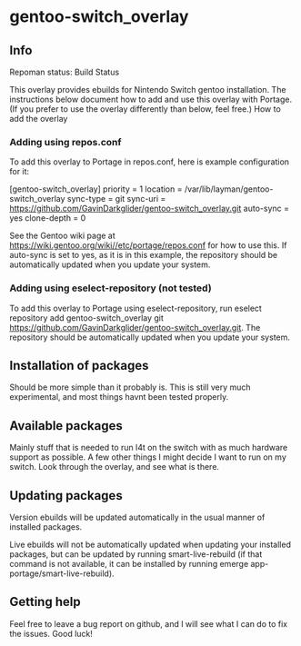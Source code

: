 # gentoo-switch_overlay

## Info

Repoman status: Build Status

This overlay provides ebuilds for Nintendo Switch gentoo installation. The instructions below document how to add and use this overlay with Portage. (If you prefer to use the overlay differently than below, feel free.)
How to add the overlay

### Adding using repos.conf

To add this overlay to Portage in repos.conf, here is example configuration for it:

[gentoo-switch_overlay]
priority = 1
location = /var/lib/layman/gentoo-switch_overlay
sync-type = git
sync-uri = https://github.com/GavinDarkglider/gentoo-switch_overlay.git
auto-sync = yes
clone-depth = 0

See the Gentoo wiki page at https://wiki.gentoo.org/wiki//etc/portage/repos.conf for how to use this. If auto-sync is set to yes, as it is in this example, the repository should be automatically updated when you update your system.

### Adding using eselect-repository (not tested)

To add this overlay to Portage using eselect-repository, run eselect repository add gentoo-switch_overlay git https://github.com/GavinDarkglider/gentoo-switch_overlay.git. The repository should be automatically updated when you update your system.

## Installation of packages
Should be more simple than it probably is. This is still very much experimental, and most things havnt been tested properly.

## Available packages
Mainly stuff that is needed to run l4t on the switch with as much hardware support as possible. A few other things I might decide I want to run on my switch.
Look through the overlay, and see what is there.

## Updating packages

Version ebuilds will be updated automatically in the usual manner of installed packages.

Live ebuilds will not be automatically updated when updating your installed packages, but can be updated by running smart-live-rebuild (if that command is not available, it can be installed by running emerge app-portage/smart-live-rebuild).

## Getting help

Feel free to leave a bug report on github, and I will see what I can do to fix the issues.
Good luck!
